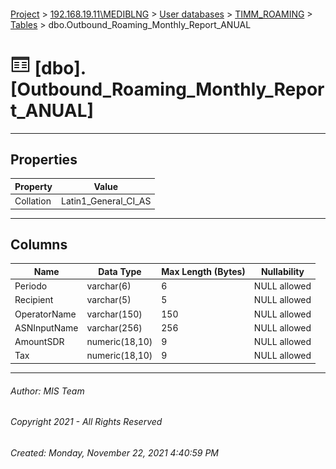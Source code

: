 #### 

[Project](../../../../index.md) > [192.168.19.11\\MEDIBLNG](../../../index.md) > [User databases](../../index.md) > [TIMM_ROAMING](../index.md) > [Tables](Tables.md) > dbo.Outbound_Roaming_Monthly_Report_ANUAL

# ![Tables](../../../../Images/Table32.png) [dbo].[Outbound_Roaming_Monthly_Report_ANUAL]

---

## <a name="#properties"></a>Properties

| Property | Value |
|---|---|
| Collation | Latin1_General_CI_AS |


---

## <a name="#columns"></a>Columns

| Name | Data Type | Max Length (Bytes) | Nullability |
|---|---|---|---|
| Periodo | varchar(6) | 6 | NULL allowed |
| Recipient | varchar(5) | 5 | NULL allowed |
| OperatorName | varchar(150) | 150 | NULL allowed |
| ASNInputName | varchar(256) | 256 | NULL allowed |
| AmountSDR | numeric(18,10) | 9 | NULL allowed |
| Tax | numeric(18,10) | 9 | NULL allowed |


---

###### Author:  MIS Team

###### Copyright 2021 - All Rights Reserved

###### Created: Monday, November 22, 2021 4:40:59 PM

